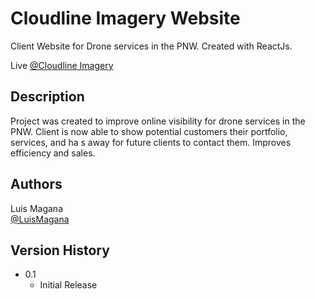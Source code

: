 # Cloudline Imagery Website

Client Website for Drone services in the PNW. Created with ReactJs. 

Live [@Cloudline Imagery](https://cloudlineimagery.com/)

## Description

Project was created to improve online visibility for drone services in the PNW. Client is now able to show potential customers their portfolio, services, and ha s away for future clients to contact them. Improves efficiency and sales. 

## Authors
Luis Magana  
[@LuisMagana](https://luismagana.work/)

## Version History
* 0.1
    * Initial Release

